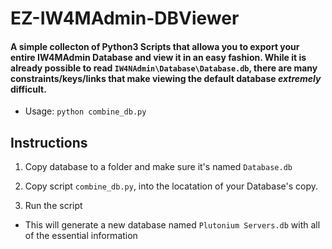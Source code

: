# EZ-IW4MAdmin-DBViewer

#### A simple collecton of Python3 Scripts that allowa you to export your entire IW4MAdmin Database and view it in an easy fashion. While it is already possible to read `IW4NAdmin\Database\Database.db`, there are many constraints/keys/links that make viewing the default database *extremely* difficult. 

* Usage: `python combine_db.py`

## Instructions

1. Copy database to a folder and make sure it's named `Database.db`

2. Copy script `combine_db.py`, into the locatation of your Database's copy.

3. Run the script

* This will generate a new database named `Plutonium Servers.db` with all of the essential information 